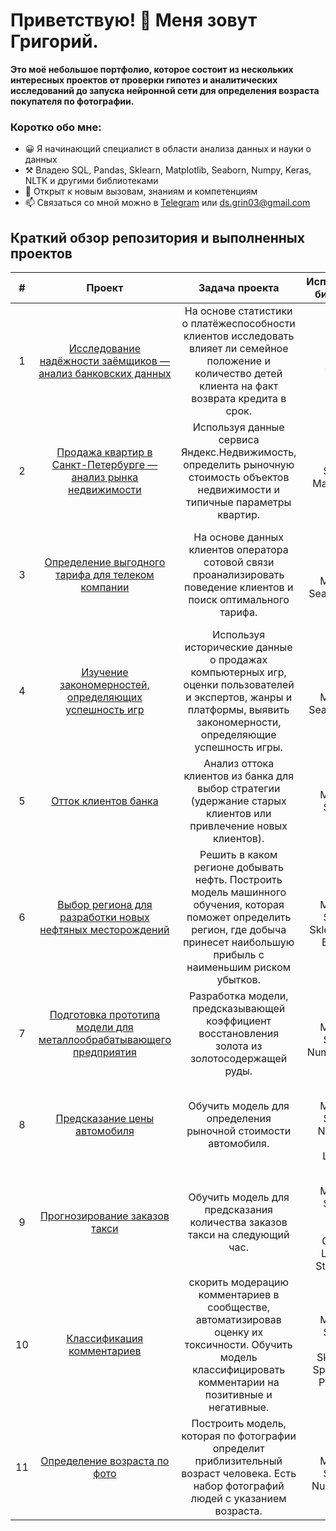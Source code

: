 # Приветствую! 👋 Меня зовут Григорий.
**Это моё небольшое портфолио, которое состоит из нескольких интересных проектов от проверки гипотез и аналитических исследований до запуска нейронной сети для определения возраста покупателя по фотографии.**

### Коротко обо мне:

- 😀 Я начинающий специалист в области анализа данных и науки о данных
- ⚒️ Владею SQL, Pandas, Sklearn, Matplotlib, Seaborn, Numpy, Keras, NLTK и другими библиотеками
- 🌱 Открыт к новым вызовам, знаниям и компетенциям
- 📫 Связаться со мной можно в [Telegram](https://t.me/krotovsky) или ds.grin03@gmail.com

## Краткий обзор репозитория и выполненных проектов
| # | Проект | Задача проекта | Используемые библиотеки | Компетенции|
|:-------:|:--------:|:----------------:|:------------------------:|:--------:|
| 1 |[Исследование надёжности заёмщиков — анализ банковских данных](https://github.com/Grigorii-Glushak/Borrower_reliability_study/blob/5739a488877450a7befd3f611a3cebff8de491e0/Borrower_reliability_study.ipynb)|На основе статистики о платёжеспособности клиентов исследовать влияет ли семейное положение и количество детей клиента на факт возврата кредита в срок.|Pandas, Seaborn|предобработка данных, исследовательский анализ данных|
| 2     | [Продажа квартир в Санкт-Петербурге — анализ рынка недвижимости](https://github.com/Grigorii-Glushak/Sale_of_apartments_in_St._Petersburg/blob/e2198b570df4672b650c0fa63b21bd633bd00e33/Sale_of_apartments_in_St._Petersburg.ipynb)| Используя данные сервиса Яндекс.Недвижимость, определить рыночную стоимость объектов недвижимости и типичные параметры квартир. | Pandas, Seaborn, Matplotlib, Re|предобработка данных, исследовательский анализ данных, визуализация данных|
| 3     | [Определение выгодного тарифа для телеком компании](https://github.com/Grigorii-Glushak/Determination_of_a_favorable_tariff/blob/777d961f35c512ae36e517a3c2a8473bfc836138/README.md)| На основе данных клиентов оператора сотовой связи проанализировать поведение клиентов и поиск оптимального тарифа.| Pandas, Numpy, Matplotlib,  Seaborn, SciPy|предобработка данных, исследовательский анализ данных, визуализация данных, проверка статистических гипотез|
| 4     | [Изучение закономерностей, определяющих успешность игр](https://github.com/Grigorii-Glushak/Studying_the_patterns_of_game_success/blob/42b3296d8d4596b56f907ff9f6667501566ae25b/Studying_the_patterns_of_game_success.ipynb)| Используя исторические данные о продажах компьютерных игр, оценки пользователей и экспертов, жанры и платформы, выявить закономерности, определяющие успешность игры.|Pandas, Numpy, Matplotlib, Seaborn, SciPy|предобработка данных, исследовательский анализ данных, визуализация данных, проверка статистических гипотез|
| 5     | [Отток клиентов банка](https://github.com/Grigorii-Glushak/The_outflow_of_bank_customers/blob/409f919b33a34e87319cab2a185405f22e76828f/The_outflow_of_bank_customers.ipynb)|Анализ оттока клиентов из банка для выбор стратегии (удержание старых клиентов или привлечение новых клиентов).|Pandas, Matplotlib, Seaborn, Sklearn|визуализация данных, машинное обучение|
| 6     | [Выбор региона для разработки новых нефтяных месторождений](https://github.com/Grigorii-Glushak/Selecting_an_oil_development_region/blob/8747f9849c21a48ed0e802022ac91ebf057b4f5a/Selecting_an_oil_development_region.ipynb)|Решить в каком регионе добывать нефть. Построить модель машинного обучения, которая поможет определить регион, где добыча принесет наибольшую прибыль с наименьшим риском убытков.|Pandas, Matplotlib, Seaborn, Sklearn, SciPy, Bootstrap|визуализация данных, машинное обучение, проверка статистических гипотез|
| 7     | [Подготовка прототипа модели для металлообрабатывающего предприятия](https://github.com/Grigorii-Glushak/Preparing_a_model_for_a_metalworking_enterprise/blob/53930180de1eae036971f681f376e501f780e934/Preparing_a_model_for_a_metalworking_enterprise.ipynb)|Pазработка модели, предсказывающей коэффициент восстановления золота из золотосодержащей руды.|Pandas, Matplotlib, Seaborn, Numpy, Sklearn|визуализация данных, машинное обучение|
| 8     | [Предсказание цены автомобиля](https://github.com/Grigorii-Glushak/Car_price_prediction/blob/a887e106a9bdc6f3b3cf16b0e111f90b65ef0cf5/Car_price_prediction.ipynb)|Обучить модель для определения рыночной стоимости автомобиля.|Pandas, Matplotlib, Seaborn, Numpy, Re, Sklearn, Lightgbm|предобработка данных, исследовательский анализ данных, визуализация данных, машинное обучение|
| 9     | [Прогнозирование заказов такси](https://github.com/Grigorii-Glushak/Forecasting_taxi_orders/blob/1b27cbb44474c6a0ce6ee639c8125286219db161/Forecasting_taxi_orders.ipynb)|Обучить модель для предсказания количества заказов такси на следующий час.|Pandas, Matplotlib, Seaborn, Numpy, Sklearn, Catboost, Lightgbm, Statsmodels|машинное обучение|
| 10    | [Классификация комментариев](https://github.com/Grigorii-Glushak/Comment_classification/blob/dc798af186eeb52330ec8633531b5d1792c0ae17/Comment_classification.ipynb)|скорить модерацию комментариев в сообществе, автоматизировав оценку их токсичности. Обучить модель классифицировать комментарии на позитивные и негативные.|Pandas, Matplotlib, Seaborn, Numpy, Sklearn, Re, Spacy, Tqdm, Pandarallel|машинное обучение|
| 11    | [Определение возраста по фото](https://github.com/Grigorii-Glushak/Age_determination_by_photo/blob/c23c40b9cbb5c134f2116bcc9dbfd4ee7c497939/Age_determination_by_photo.ipynb)|Построить модель, которая по фотографии определит приблизительный возраст человека. Есть набор фотографий людей с указанием возраста.|Pandas, Matplotlib, Seaborn, Numpy, Keras|компьютерное зрение, машинное обучение|
